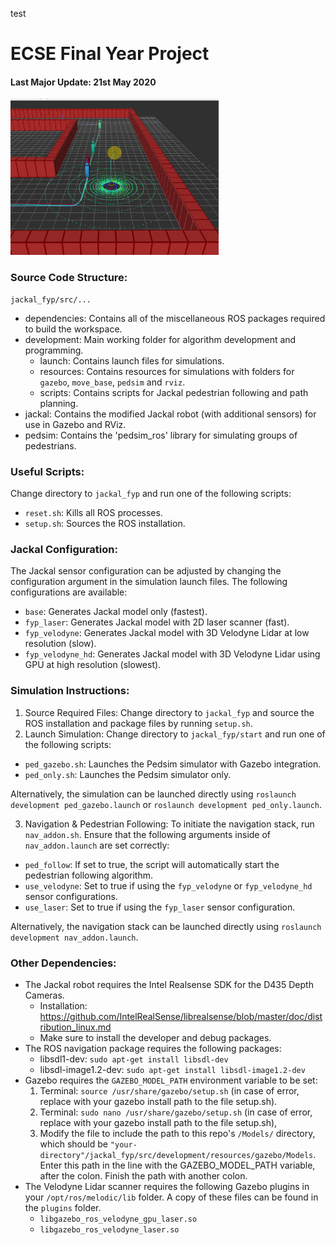 test

# ECSE Final Year Project

#### Last Major Update: 21st May 2020
<img src="https://github.com/sygoh23/jackal_fyp/blob/master/.images/02-jackal-pedsim.png" height="250">

### Source Code Structure:
```
jackal_fyp/src/...
```
- dependencies: Contains all of the miscellaneous ROS packages required to build the workspace.
- development: Main working folder for algorithm development and programming.
  - launch: Contains launch files for simulations.
  - resources: Contains resources for simulations with folders for `gazebo`, `move_base`, `pedsim` and `rviz`.
  - scripts: Contains scripts for Jackal pedestrian following and path planning.
- jackal: Contains the modified Jackal robot (with additional sensors) for use in Gazebo and RViz.
- pedsim: Contains the 'pedsim_ros' library for simulating groups of pedestrians.

### Useful Scripts:
Change directory to `jackal_fyp` and run one of the following scripts:
 * `reset.sh`: Kills all ROS processes.
 * `setup.sh`: Sources the ROS installation.
 
### Jackal Configuration:
The Jackal sensor configuration can be adjusted by changing the configuration argument in the simulation launch files. The following configurations are available:
 * `base`: Generates Jackal model only (fastest).
 * `fyp_laser`: Generates Jackal model with 2D laser scanner (fast).
 * `fyp_velodyne`: Generates Jackal model with 3D Velodyne Lidar at low resolution (slow).
 * `fyp_velodyne_hd`: Generates Jackal model with 3D Velodyne Lidar using GPU at high resolution (slowest).

### Simulation Instructions:
1. Source Required Files: Change directory to `jackal_fyp` and source the ROS installation and package files by running `setup.sh`.
2. Launch Simulation: Change directory to `jackal_fyp/start` and run one of the following scripts:
 * `ped_gazebo.sh`: Launches the Pedsim simulator with Gazebo integration.
 * `ped_only.sh`: Launches the Pedsim simulator only.

Alternatively, the simulation can be launched directly using `roslaunch development ped_gazebo.launch` or `roslaunch development ped_only.launch`.

3. Navigation & Pedestrian Following: To initiate the navigation stack, run `nav_addon.sh`. Ensure that the following arguments inside of `nav_addon.launch` are set correctly:
 * `ped_follow`: If set to true, the script will automatically start the pedestrian following algorithm.
 * `use_velodyne`: Set to true if using the `fyp_velodyne` or `fyp_velodyne_hd` sensor configurations.
 * `use_laser`: Set to true if using the `fyp_laser` sensor configuration.
 
Alternatively, the navigation stack can be launched directly using `roslaunch development nav_addon.launch`.

### Other Dependencies:
* The Jackal robot requires the Intel Realsense SDK for the D435 Depth Cameras.
  * Installation: https://github.com/IntelRealSense/librealsense/blob/master/doc/distribution_linux.md
  * Make sure to install the developer and debug packages.
* The ROS navigation package requires the following packages:
  * libsdl1-dev: `sudo apt-get install libsdl-dev`
  * libsdl-image1.2-dev: `sudo apt-get install libsdl-image1.2-dev`
* Gazebo requires the `GAZEBO_MODEL_PATH` environment variable to be set:
  1. Terminal: `source /usr/share/gazebo/setup.sh` (in case of error, replace with your gazebo install path to the file setup.sh).
  2. Terminal: `sudo nano /usr/share/gazebo/setup.sh` (in case of error, replace with your gazebo install path to the file setup.sh),
  3. Modify the file to include the path to this repo's `/Models/` directory, which should be `"your-directory"/jackal_fyp/src/development/resources/gazebo/Models`. Enter this path in the line with the GAZEBO_MODEL_PATH variable, after the colon. Finish the path with another colon.
* The Velodyne Lidar scanner requires the following Gazebo plugins in your `/opt/ros/melodic/lib` folder. A copy of these files can be found in the `plugins` folder.
  * `libgazebo_ros_velodyne_gpu_laser.so`
  * `libgazebo_ros_velodyne_laser.so`
